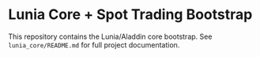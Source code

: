 # Lunia Core + Spot Trading Bootstrap

This repository contains the Lunia/Aladdin core bootstrap. See `lunia_core/README.md` for full project documentation.
